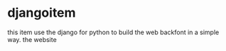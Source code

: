 # djangoitem
this item use the django for python to build the web backfont in a simple way.
the website 
